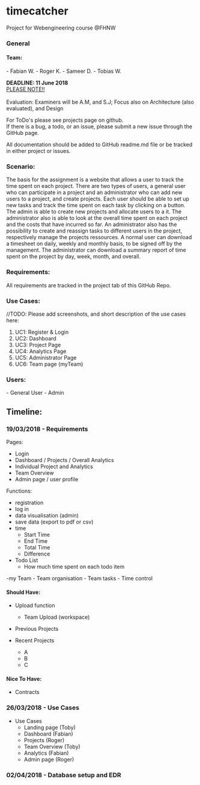 # timecatcher

Project for Webengineering course @FHNW

<h3>General</h3>

<h4>Team:</h4>
- Fabian W. 
- Roger K.
- Sameer D.
- Tobias W.

<b>DEADLINE: 11 June 2018</b><br>
<u>PLEASE NOTE!!</u> <br><br>
Evaluation: Examiners will be A.M, and S.J;
Focus also on Architecture (also evaluated), and Design 

For ToDo's please see projects page on github.<br> 
If there is a bug, a todo, or an issue, please submit a new issue through the GitHub page.

All documentation should be added to GitHub readme.md file or be tracked in either project or issues.

<h3>Scenario:</h3>
The basis for the assignment is a website that allows a user to track the time spent on each project.
There are two types of users, a general user who can participate in a project and an administrator who
can add new users to a project, and create projects. 
Each user should be able to set up new tasks and track the time spent on each task by clicking on a button.
The admin is able to create new projects and allocate users to a it. The administrator also is able to look at
the overall time spent on each project and the costs that have incurred so far. 
An administrator also has the possibility to create and reassign tasks to different users in the project, respectively manage the projects ressources.
A normal user can download a timesheet on daily, weekly and monthly basis, to be signed off by the management. The administrator can download a summary report of time spent on the project by day, week, month, and overall.


<h3>Requirements:</h3>
All requirements are tracked in the project tab of this GitHub Repo.

<h3>Use Cases:</h3>
//TODO: Please add screenshots, and short description of the use cases here:
<ol>
<li>UC1: Register & Login</li>
<li>UC2: Dashboard</li>
<li>UC3: Project Page</li>
<li>UC4: Analytics Page</li>
<li>UC5: Administrator Page</li>
<li>UC6: Team page (myTeam)</li>
</ol>

<h3>Users:</h3>
- General User
- Admin


<h2>Timeline:</h2>

<h3>19/03/2018 - Requirements</h3>

Pages:

- Login
- Dashboard / Projects / Overall Analytics
- Individual Project and Analytics
- Team Overview
- Admin page / user profile

Functions:
- registration
- log in
- data visualisation (admin)
- save data (export to pdf or csv)
- time
    - Start Time
    - End Time
    - Total Time
    - Difference
- Todo List
    - How much time spent on each todo item
    
-my Team
    - Team organisation
    - Team tasks
    - Time control


<h4>Should Have:</h4>

- Upload function
    - Team Upload (workspace)
    
- Previous Projects
- Recent Projects
    - A
    - B
    - C

<h4>Nice To Have:</h4>

   - Contracts


<h3>26/03/2018 - Use Cases</h3>

- Use Cases
    - Landing page (Toby)
    - Dashboard (Fabian)
    - Projects (Roger)
    - Team Overview (Toby)
    - Analytics (Fabian)
    - Admin page (Roger)

<h3>02/04/2018 -  Database setup and EDR</h3>








